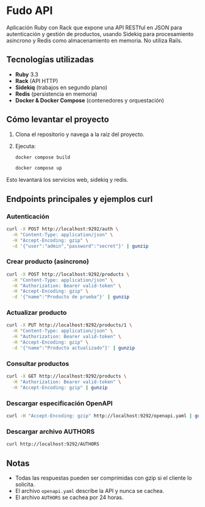 # Fudo API

Aplicación Ruby con Rack que expone una API RESTful en JSON para autenticación y gestión de productos, usando Sidekiq para procesamiento asíncrono y Redis como almacenamiento en memoria. No utiliza Rails.

## Tecnologías utilizadas

- **Ruby** 3.3
- **Rack** (API HTTP)
- **Sidekiq** (trabajos en segundo plano)
- **Redis** (persistencia en memoria)
- **Docker & Docker Compose** (contenedores y orquestación)

## Cómo levantar el proyecto

1. Clona el repositorio y navega a la raíz del proyecto.
2. Ejecuta:

   ```bash
   docker compose build
   
   docker compose up
   ```

Esto levantará los servicios web, sidekiq y redis.

## Endpoints principales y ejemplos curl

### Autenticación

```bash
curl -X POST http://localhost:9292/auth \
  -H "Content-Type: application/json" \
  -H "Accept-Encoding: gzip" \
  -d '{"user":"admin","password":"secret"}' | gunzip
```

### Crear producto (asíncrono)

```bash
curl -X POST http://localhost:9292/products \
  -H "Content-Type: application/json" \
  -H "Authorization: Bearer valid-token" \
  -H "Accept-Encoding: gzip" \
  -d '{"name":"Producto de prueba"}' | gunzip
```


### Actualizar producto

```bash
curl -X PUT http://localhost:9292/products/1 \
  -H "Content-Type: application/json" \
  -H "Authorization: Bearer valid-token" \
  -H "Accept-Encoding: gzip" \
  -d '{"name":"Producto actualizado"}' | gunzip
```

### Consultar productos

```bash
curl -X GET http://localhost:9292/products \
  -H "Authorization: Bearer valid-token" \
  -H "Accept-Encoding: gzip" | gunzip
```

### Descargar especificación OpenAPI

```bash
curl -H "Accept-Encoding: gzip" http://localhost:9292/openapi.yaml | gunzip
```

### Descargar archivo AUTHORS

```bash
curl http://localhost:9292/AUTHORS
```

## Notas

- Todas las respuestas pueden ser comprimidas con gzip si el cliente lo solicita.
- El archivo `openapi.yaml` describe la API y nunca se cachea.
- El archivo `AUTHORS` se cachea por 24 horas.